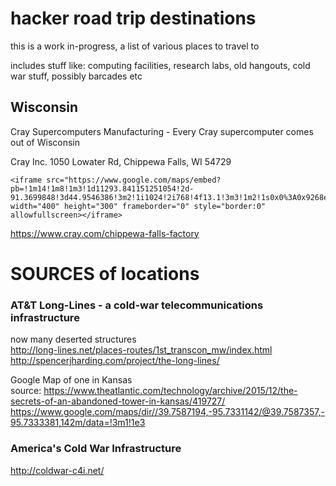 # hacker road trip destinations

this is a work in-progress, a list of various places to travel to

includes stuff like: computing facilities, research labs, old hangouts, cold war stuff, possibly barcades etc



## Wisconsin

Cray Supercomputers Manufacturing - Every Cray supercomputer comes out of Wisconsin<BR>

Cray Inc.
1050 Lowater Rd, Chippewa Falls, WI 54729

```
<iframe src="https://www.google.com/maps/embed?pb=!1m14!1m8!1m3!1d11293.841151251054!2d-91.3699848!3d44.9546386!3m2!1i1024!2i768!4f13.1!3m3!1m2!1s0x0%3A0x9268ee3b8318a077!2sCray+Inc.!5e0!3m2!1sen!2sus!4v1507140145986" width="400" height="300" frameborder="0" style="border:0" allowfullscreen></iframe>
```

https://www.cray.com/chippewa-falls-factory





# SOURCES of locations

### AT&T Long-Lines - a cold-war telecommunications infrastructure

now many deserted structures<BR>
http://long-lines.net/places-routes/1st_transcon_mw/index.html <BR>
http://spencerjharding.com/project/the-long-lines/


Google Map of one in Kansas<BR>
source: https://www.theatlantic.com/technology/archive/2015/12/the-secrets-of-an-abandoned-tower-in-kansas/419727/ <BR>
https://www.google.com/maps/dir//39.7587194,-95.7331142/@39.7587357,-95.7333381,142m/data=!3m1!1e3<P>


### America's Cold War Infrastructure

http://coldwar-c4i.net/



